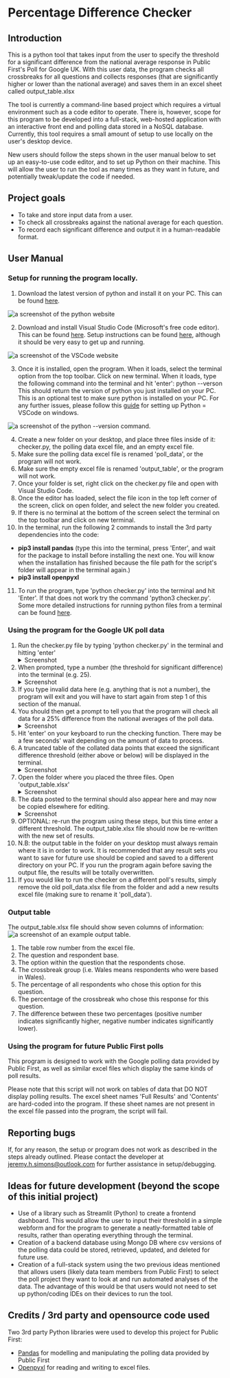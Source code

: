 # Percentage Difference Checker

## Introduction
This is a python tool that takes input from the user to specify the threshold for a significant difference from the national average response in Public First's Poll for Google UK. With this user data, the program checks all crossbreaks for all questions and collects responses (that are significantly higher or lower than the national average) and saves them in an excel sheet called output_table.xlsx

The tool is currently a command-line based project which requires a virtual environment such as a code editor to operate. There is, however, scope for this program to be developed into a full-stack, web-hosted application with an interactive front end and polling data stored in a NoSQL database. Currently, this tool requires a small amount of setup to use locally on the user's desktop device.

New users should follow the steps shown in the user manual below to set up an easy-to-use code editor, and to set up Python on their machine. This will allow the user to run the tool as many times as they want in future, and potentially tweak/update the code if needed.

## Project goals

* To take and store input data from a user.
* To check all crossbreaks against the national average for each question.
* To record each significant difference and output it in a human-readable format.

## User Manual

### Setup for running the program locally.

1. Download the latest version of python and install it on your PC. This can be found [here](https://www.python.org/downloads/).
<img src="docs/python-site.png" alt="a screenshot of the python website">



2. Download and install Visual Studio Code (Microsoft's free code editor). This can be found [here](https://code.visualstudio.com/). Setup instructions can be found [here](https://code.visualstudio.com/docs/setup/windows), although it should be very easy to get up and running. 
<img src="docs/vscode-site.png" alt="a screenshot of the VSCode website">



3. Once it is installed, open the program. When it loads, select the terminal option from the top toolbar. Click on new terminal. When it loads, type the following command into the terminal and hit 'enter': python --verson
This should return the version of python you just installed on your PC. This is an optional test to make sure python is installed on your PC. For any further issues, please follow this [guide](https://www.youtube.com/watch?v=9o4gDQvVkLU) for setting up Python = VSCode on windows.
<img src="docs/python-version.png" alt="a screenshot of the python --version command.">



4. Create a new folder on your desktop, and place three files inside of it: checker.py, the polling data excel file, and an empty excel file.
5. Make sure the polling data excel file is renamed 'poll_data', or the program will not work.
6. Make sure the empty excel file is renamed 'output_table', or the program will not work.
7. Once your folder is set, right click on the checker.py file and open with Visual Studio Code.
8. Once the editor has loaded, select the file icon in the top left corner of the screen, click on open folder, and select the new folder you created.
9. If there is no terminal at the bottom of the screen select the terminal on the top toolbar and click on new terminal.
10. In the terminal, run the following 2 commands to install the 3rd party dependencies into the code: 
- <strong>pip3 install pandas</strong> (type this into the terminal, press 'Enter', and wait for the package to install before installing the next one. You will know when the installation has finished because the file path for the script's folder will appear in the terminal again.)
- <strong>pip3 install openpyxl</strong>
11. To run the program, type 'python checker.py' into the terminal and hit 'Enter'. If that does not work try the command 'python3 checker.py'. Some more detailed instructions for running python files from a terminal can be found [here](https://learn.microsoft.com/en-us/windows/python/beginners).

### Using the program for the Google UK poll data

1. Run the checker.py file by typing 'python checker.py' in the terminal and hitting 'enter'
    <details>
        <summary>Screenshot</summary>
        <img src="docs/user-instructions-1.png" alt="the checker.py command in the terminal">
    </details>
2. When prompted, type a number (the threshold for significant difference) into the terminal (e.g. 25).
    <details>
        <summary>Screenshot</summary>
        <img src="docs/user-instructions-2.png" alt="the user input in the terminal">
    </details>
3. If you type invalid data here (e.g. anything that is not a number), the program will exit and you will have to start again from step 1 of this section of the manual.
4. You should then get a prompt to tell you that the program will check all data for a 25% difference from the national averages of the poll data.
    <details>
        <summary>Screenshot</summary>
        <img src="docs/user-instructions-3.png" alt="the prompt to confirm user input in the terminal">
    </details>
5. Hit 'enter' on your keyboard to run the checking function. There may be a few seconds' wait depending on the amount of data to process.
6. A truncated table of the collated data points that exceed the significant difference threshold (either above or below) will be displayed in the terminal.
    <details>
        <summary>Screenshot</summary>
        <img src="docs/user-instructions-4.png" alt="the program's results displayed in the terminal">
    </details>
7. Open the folder where you placed the three files. Open 'output_table.xlsx'
    <details>
        <summary>Screenshot</summary>
        <img src="docs/user-instructions-5.png" alt="the folder containing the output excel file.">
    </details>
8. The data posted to the terminal should also appear here and may now be copied elsewhere for editing.
    <details>
        <summary>Screenshot</summary>
        <img src="docs/user-instructions-6.png" alt="the output excel sheet with data filled in.">
    </details>
9. OPTIONAL: re-run the program using these steps, but this time enter a different threshold. The output_table.xlsx file should now be re-written with the new set of results.
10. N.B: the output table in the folder on your desktop must always remain where it is in order to work. It is recommended that any result sets you want to save for future use should be copied and saved to a different directory on your PC. If you run the program again before saving the output file, the results will be totally overwritten.
11. If you would like to run the checker on a different poll's results, simply remove the old poll_data.xlsx file from the folder and add a new results excel file (making sure to rename it 'poll_data').

### Output table
The output_table.xlsx file should show seven columns of information:
<img src="docs/excel-output.png" alt="a screenshot of an example output table.">

1. The table row number from the excel file.
2. The question and respondent base.
3. The option within the question that the respondents chose.
4. The crossbreak group (i.e. Wales means respondents who were based in Wales).
5. The percentage of all respondents who chose this option for this question.
6. The percentage of the crossbreak who chose this response for this question.
7. The difference between these two percentages (positive number indicates significantly higher, negative number indicates significantly lower).

### Using the program for future Public First polls

This program is designed to work with the Google polling data provided by Public First, as well as similar excel files which display the same kinds of poll results.

Please note that this script will not work on tables of data that DO NOT display polling results. The excel sheet names 'Full Results' and 'Contents' are hard-coded into the program. If these sheet names are not present in the excel file passed into the program, the script will fail.

## Reporting bugs

If, for any reason, the setup or program does not work as described in the steps already outlined. Please contact the developer at jeremy.h.simons@outlook.com for further assistance in setup/debugging.

## Ideas for future development (beyond the scope of this initial project)

* Use of a library such as Streamlit (Python) to create a frontend dashboard. This would allow the user to input their threshold in a simple webform and for the program to generate a neatly-formatted table of results, rather than operating everything through the terminal.
* Creation of a backend database using Mongo DB where csv versions of the polling data could be stored, retrieved, updated, and deleted for future use.
* Creation of a full-stack system using the two previous ideas mentioned that allows users (likely data team members from Public First) to select the poll project they want to look at and run automated analyses of the data. The advantage of this would be that users would not need to set up python/coding IDEs on their devices to run the tool.

## Credits / 3rd party and opensource code used
Two 3rd party Python libraries were used to develop this project for Public First:
* [Pandas](https://pandas.pydata.org/) for modelling and manipulating the polling data provided by Public First
* [Openpyxl](https://openpyxl.readthedocs.io/en/stable/) for reading and writing to excel files.